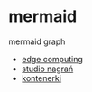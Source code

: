 # mermaid
mermaid graph

+ [edge computing](/edge-computing)
+ [studio nagrań](/studio-nagran)
+ [kontenerki](/kontenerki)
